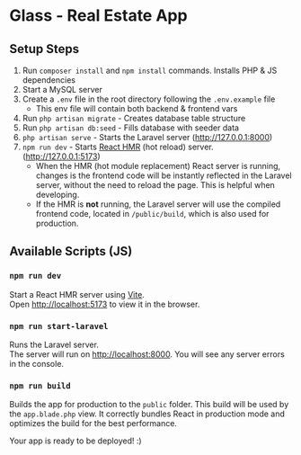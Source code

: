 
# Glass - Real Estate App
## Setup Steps
1. Run `composer install` and `npm install` commands. Installs PHP & JS dependencies
2. Start a MySQL server
3. Create a `.env` file in the root directory following the `.env.example` file
	- This env file will contain both backend & frontend vars
4. Run `php artisan migrate` - Creates database table structure
5. Run `php artisan db:seed` - Fills database with seeder data
6. `php artisan serve` - Starts the Laravel server (http://127.0.0.1:8000)
7. `npm run dev` - Starts [React HMR](https://vitejs.dev/guide/features.html#hot-module-replacement) (hot reload) server.  (http://127.0.0.1:5173)
	- When the HMR (hot module replacement) React server is running, changes is the frontend code will be instantly reflected in the Laravel server, without the need to reload the page. This is helpful when developing.
	- If the HMR is **not** running, the Laravel server will use the compiled frontend code, located in `/public/build`, which is also used for production.

## Available Scripts (JS)

### `npm run dev`

Start a React HMR server using [Vite](https://vitejs.dev/).\
Open [http://localhost:5173](http://localhost:5173) to view it in the browser.

### `npm run start-laravel`

Runs the Laravel server.\
The server will run on [http://localhost:8000](http://localhost:8000).
You will see any server errors in the console.

### `npm run build`

Builds the app for production to the `public` folder. This build will be used by the `app.blade.php` view.
It correctly bundles React in production mode and optimizes the build for the best performance.

Your app is ready to be deployed! :)
